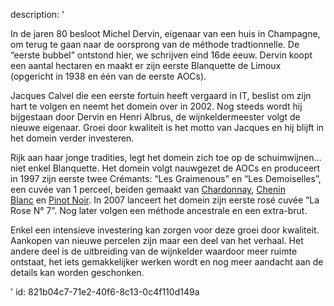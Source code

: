 description: '<p>In de jaren 80 besloot Michel Dervin, eigenaar van een huis in Champagne, om terug te gaan naar de oorsprong van de méthode tradtionnelle. De “eerste bubbel” ontstond hier, we schrijven eind 16de eeuw.&nbsp;Dervin koopt een aantal hectaren en maakt er zijn eerste Blanquette de Limoux (opgericht in 1938 en één van de eerste AOCs).</p><p>Jacques Calvel die een eerste fortuin heeft vergaard in IT, beslist om zijn hart te volgen en neemt het domein over in 2002. Nog steeds wordt hij bijgestaan door Dervin en Henri Albrus, de wijnkeldermeester volgt de nieuwe eigenaar. Groei door kwaliteit is het motto van Jacques en hij blijft in het domein verder investeren.</p><p>Rijk aan haar jonge tradities, legt het domein zich toe op de schuimwijnen… niet enkel Blanquette. Het domein volgt nauwgezet de AOCs en produceert in 1997 zijn eerste twee Crémants: “Les Graimenous” en “Les Demoiselles”, een cuvée van 1 perceel, beiden gemaakt van&nbsp;<a href="https://levipe.dev/nl/grape/chardonnay">Chardonnay</a>,&nbsp;<a href="https://www.levipe.be/grape/chenin-blanc/?lang=nl">Chenin Blanc</a>&nbsp;en&nbsp;<a href="https://www.levipe.be/grape/pinot-noir/?lang=nl">Pinot Noir</a>. In 2007 lanceert het domein zijn eerste rosé cuvée “La Rose N° 7”. Nog later volgen een méthode ancestrale en een extra-brut.</p><p>Enkel een intensieve investering kan zorgen voor deze groei door kwaliteit. Aankopen van nieuwe percelen zijn maar een deel van het verhaal. Het andere deel is de uitbreiding van de wijnkelder waardoor meer ruimte ontstaat, het iets gemakkelijker werken wordt en nog meer aandacht aan de details kan worden geschonken.</p>'
id: 821b04c7-71e2-40f6-8c13-0c4f110d149a
